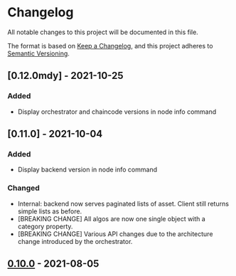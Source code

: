 # Changelog
All notable changes to this project will be documented in this file.

The format is based on [Keep a Changelog](https://keepachangelog.com/en/1.0.0/),
and this project adheres to [Semantic Versioning](https://semver.org/spec/v2.0.0.html).

## [0.12.0mdy] - 2021-10-25

### Added
- Display orchestrator and chaincode versions in node info command

## [0.11.0] - 2021-10-04

### Added
- Display backend version in node info command

### Changed
- Internal: backend now serves paginated lists of asset. Client still returns simple lists as before.
- [BREAKING CHANGE] All algos are now one single object with a category property.
- [BREAKING CHANGE] Various API changes due to the architecture change introduced by the orchestrator.

## [0.10.0] - 2021-08-05

[Unreleased]: https://github.com/owkin/substra/compare/0.10.0...HEAD
[0.10.0]: https://github.com/owkin/substra/compare/0.9.0...0.10.0
